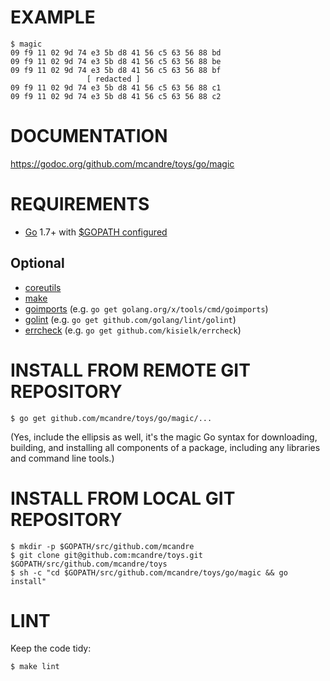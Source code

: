 # EXAMPLE

```
$ magic
09 f9 11 02 9d 74 e3 5b d8 41 56 c5 63 56 88 bd
09 f9 11 02 9d 74 e3 5b d8 41 56 c5 63 56 88 be
09 f9 11 02 9d 74 e3 5b d8 41 56 c5 63 56 88 bf
                 [ redacted ]
09 f9 11 02 9d 74 e3 5b d8 41 56 c5 63 56 88 c1
09 f9 11 02 9d 74 e3 5b d8 41 56 c5 63 56 88 c2
```

# DOCUMENTATION

https://godoc.org/github.com/mcandre/toys/go/magic

# REQUIREMENTS

* [Go](https://golang.org) 1.7+ with [$GOPATH configured](https://gist.github.com/mcandre/ef73fb77a825bd153b7836ddbd9a6ddc)

## Optional

* [coreutils](https://www.gnu.org/software/coreutils/coreutils.html)
* [make](https://www.gnu.org/software/make/)
* [goimports](https://godoc.org/golang.org/x/tools/cmd/goimports) (e.g. `go get golang.org/x/tools/cmd/goimports`)
* [golint](https://github.com/golang/lint) (e.g. `go get github.com/golang/lint/golint`)
* [errcheck](https://github.com/kisielk/errcheck) (e.g. `go get github.com/kisielk/errcheck`)

# INSTALL FROM REMOTE GIT REPOSITORY

```
$ go get github.com/mcandre/toys/go/magic/...
```

(Yes, include the ellipsis as well, it's the magic Go syntax for downloading, building, and installing all components of a package, including any libraries and command line tools.)

# INSTALL FROM LOCAL GIT REPOSITORY

```
$ mkdir -p $GOPATH/src/github.com/mcandre
$ git clone git@github.com:mcandre/toys.git $GOPATH/src/github.com/mcandre/toys
$ sh -c "cd $GOPATH/src/github.com/mcandre/toys/go/magic && go install"
```

# LINT

Keep the code tidy:

```
$ make lint
```
